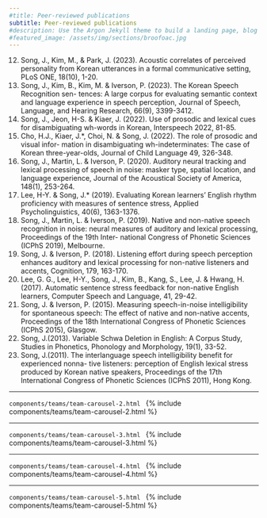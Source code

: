 ```yaml
---
#title: Peer-reviewed publications
subtitle: Peer-reviewed publications
#description: Use the Argon Jekyll theme to build a landing page, blog or complete website.
#featured_image: /assets/img/sections/broofoac.jpg
---
```


12. Song, J., Kim, M., & Park, J. (2023). Acoustic correlates of perceived personality from Korean utterances in a formal communicative setting, PLoS ONE, 18(10), 1-20.
11. Song, J., Kim, B., Kim, M. & Iverson, P. (2023). The Korean Speech Recognition sen- tences: A large corpus for evaluating semantic context and language experience in speech perception, Journal of Speech, Language, and Hearing Research, 66(9), 3399-3412.
10. Song, J., Jeon, H-S. & Kiaer, J. (2022). Use of prosodic and lexical cues for disambiguating wh-words in Korean, Interspeech 2022, 81-85.
9. Cho, H.J., Kiaer, J.*, Choi, N. & Song, J. (2022). The role of prosodic and visual infor- mation in disambiguating wh-indeterminates: The case of Korean three-year-olds, Journal of Child Language 49, 326-348.
8. Song, J., Martin, L. & Iverson, P. (2020). Auditory neural tracking and lexical processing of speech in noise: masker type, spatial location, and language experience, Journal of the Acoustical Society of America, 148(1), 253-264.
7. Lee, H-Y. & Song, J.* (2019). Evaluating Korean learners’ English rhythm proficiency with measures of sentence stress, Applied Psycholinguistics, 40(6), 1363-1376.
6. Song, J., Martin, L. & Iverson, P. (2019). Native and non-native speech recognition in noise: neural measures of auditory and lexical processing, Proceedings of the 19th Inter- national Congress of Phonetic Sciences (ICPhS 2019), Melbourne.
5. Song, J. & Iverson, P. (2018). Listening effort during speech perception enhances auditory and lexical processing for non-native listeners and accents, Cognition, 179, 163-170.
4. Lee, G. G., Lee, H-Y., Song, J., Kim, B., Kang, S., Lee, J. & Hwang, H. (2017). Automatic sentence stress feedback for non-native English learners, Computer Speech and Language, 41, 29-42.
3. Song, J. & Iverson, P. (2015). Measuring speech-in-noise intelligibility for spontaneous speech: The effect of native and non-native accents, Proceedings of the 18th International Congress of Phonetic Sciences (ICPhS 2015), Glasgow.
2. Song, J.(2013). Variable Schwa Deletion in English: A Corpus Study, Studies in Phonetics, Phonology and Morphology, 19(1), 33-52.
1. Song, J.(2011). The interlanguage speech intelligibility benefit for experienced nonna- tive listeners: perception of English lexical stress produced by Korean native speakers, Proceedings of the 17th International Congress of Phonetic Sciences (ICPhS 2011), Hong Kong.

---
```components/teams/team-carousel-2.html ```
{% include components/teams/team-carousel-2.html %}

---
```components/teams/team-carousel-3.html ```
{% include components/teams/team-carousel-3.html %}

---
```components/teams/team-carousel-4.html ```
{% include components/teams/team-carousel-4.html %}

---
```components/teams/team-carousel-5.html ```
{% include components/teams/team-carousel-5.html %}